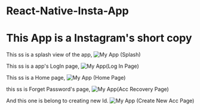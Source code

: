 # React-Native-Insta-App
# This App is a Instagram's short copy

This ss is a splash view of the app,
![My App (Splash)](https://github.com/mayank-soni03/React-Native-Insta-App/assets/143899617/d84ba4ac-26f5-4172-8e0f-648561f68fb3)

This ss is a app's LogIn page,
![My App(Log In Page)](https://github.com/mayank-soni03/React-Native-Insta-App/assets/143899617/eed415d6-ddff-4600-b863-cad012dd972e)

This ss is a Home page,
![My App (Home Page)](https://github.com/mayank-soni03/React-Native-Insta-App/assets/143899617/43b05cb8-60f5-412d-a79f-d81c03218ad3)

this ss is Forget Password's page,
![My App(Acc  Recovery Page)](https://github.com/mayank-soni03/React-Native-Insta-App/assets/143899617/5cf2639d-bf2e-4da8-8306-0bba4b5c34c7)

And this one is belong to creating new Id.
![My App (Create New Acc  Page)](https://github.com/mayank-soni03/React-Native-Insta-App/assets/143899617/92b6500f-6c98-4e7d-bd8e-2d7e57167e7c)
